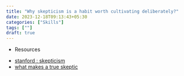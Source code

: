 ```yaml
---
title: "Why skepticism is a habit worth cultivating deliberately?"
date: 2023-12-18T09:13:43+05:30
categories: ["Skills"]
tags: [""]
draft: true
---
```


* Resources 

- [stanford : skepticism](https://plato.stanford.edu/entries/skepticism/)
- [what makes a true skeptic](https://www.psychologytoday.com/us/blog/the-homework-myth/202109/what-makes-true-skeptic)
